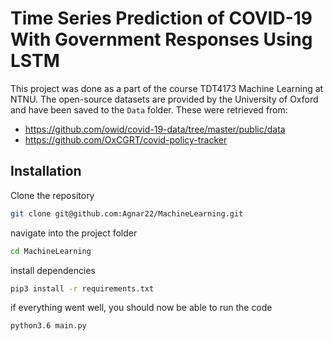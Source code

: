 # Time Series Prediction of COVID-19 With Government Responses Using LSTM
This project was done as a part of the course TDT4173 Machine Learning at NTNU.
The open-source datasets are provided by the University of Oxford and have been saved to the `Data` folder. 
These were retrieved from:
- https://github.com/owid/covid-19-data/tree/master/public/data
- https://github.com/OxCGRT/covid-policy-tracker

## Installation
Clone the repository
```bash
git clone git@github.com:Agnar22/MachineLearning.git
```

navigate into the project folder
```bash
cd MachineLearning
```

install dependencies
```bash
pip3 install -r requirements.txt
```

if everything went well, you should now be able to run the code
```bash
python3.6 main.py
```
